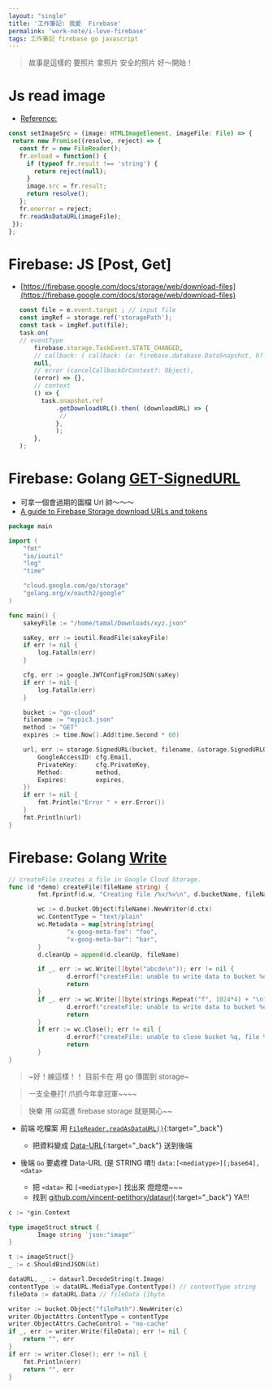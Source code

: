 ```yaml
---
layout: "single"
title: '工作筆記: 我愛  Firebase'
permalink: 'work-note/i-love-firebase'
tags: 工作筆記 firebase go javascript
---
```


> 故事是這樣的 要照片 拿照片 安全的照片 好～開始！

# Js read image

- [Reference:](https://blog.logrocket.com/how-to-extract-text-from-an-image-using-javascript-8fe282fb0e71/)

~~~js
const setImageSrc = (image: HTMLImageElement, imageFile: File) => {
 return new Promise((resolve, reject) => {
   const fr = new FileReader();
   fr.onload = function() {
     if (typeof fr.result !== 'string') {
       return reject(null);
     }
     image.src = fr.result;
     return resolve();
   };
   fr.onerror = reject;
   fr.readAsDataURL(imageFile);
 });
};
~~~

# Firebase: JS [Post, Get]

- [https://firebase.google.com/docs/storage/web/download-files](https://firebase.google.com/docs/storage/web/download-files)

~~~js
   const file = e.event.target ; // input file 
   const imgRef = storage.ref('storagePath');
   const task = imgRef.put(file);
   task.on(
   // eventType
       firebase.storage.TaskEvent.STATE_CHANGED,
       // callback: ( callback: (a: firebase.database.DataSnapshot, b?: string) => any)
       null,
       // error (cancelCallbackOrContext?: Object),
       (error) => {},
       // context
       () => {
         task.snapshot.ref
             .getDownloadURL().then( (downloadURL) => {
              //
             },
             );
       },
   );
~~~

# Firebase: Golang [GET-SignedURL](https://pkg.go.dev/cloud.google.com/go/storage#SignedURL)

- 可拿一個會過期的圖檔  Url 帥～～～
- [A guide to Firebase Storage download URLs and tokens](https://www.sentinelstand.com/article/guide-to-firebase-storage-download-urls-tokens)

~~~go
package main

import (
	"fmt"
	"io/ioutil"
	"log"
	"time"

	"cloud.google.com/go/storage"
	"golang.org/x/oauth2/google"
)

func main() {
	sakeyFile := "/home/tamal/Downloads/xyz.json"

	saKey, err := ioutil.ReadFile(sakeyFile)
	if err != nil {
		log.Fatalln(err)
	}

	cfg, err := google.JWTConfigFromJSON(saKey)
	if err != nil {
		log.Fatalln(err)
	}

	bucket := "go-cloud"
	filename := "mypic3.json"
	method := "GET"
	expires := time.Now().Add(time.Second * 60)

	url, err := storage.SignedURL(bucket, filename, &storage.SignedURLOptions{
		GoogleAccessID: cfg.Email,
		PrivateKey:     cfg.PrivateKey,
		Method:         method,
		Expires:        expires,
	})
	if err != nil {
		fmt.Println("Error " + err.Error())
	}
	fmt.Println(url)
}
~~~

# Firebase: Golang [Write](https://cloud.google.com/appengine/docs/standard/go111/googlecloudstorageclient/read-write-to-cloud-storage)

~~~go
// createFile creates a file in Google Cloud Storage.
func (d *demo) createFile(fileName string) {
        fmt.Fprintf(d.w, "Creating file /%v/%v\n", d.bucketName, fileName)

        wc := d.bucket.Object(fileName).NewWriter(d.ctx)
        wc.ContentType = "text/plain"
        wc.Metadata = map[string]string{
                "x-goog-meta-foo": "foo",
                "x-goog-meta-bar": "bar",
        }
        d.cleanUp = append(d.cleanUp, fileName)

        if _, err := wc.Write([]byte("abcde\n")); err != nil {
                d.errorf("createFile: unable to write data to bucket %q, file %q: %v", d.bucketName, fileName, err)
                return
        }
        if _, err := wc.Write([]byte(strings.Repeat("f", 1024*4) + "\n")); err != nil {
                d.errorf("createFile: unable to write data to bucket %q, file %q: %v", d.bucketName, fileName, err)
                return
        }
        if err := wc.Close(); err != nil {
                d.errorf("createFile: unable to close bucket %q, file %q: %v", d.bucketName, fileName, err)
                return
        }
}
~~~

> ~好！線這樣！！ 目前卡在 用 go 傳圖到 storage~

> 一支全壘打! 爪抓今年拿冠軍~~~~

> 快樂 用 `GO`寫進 firebase storage 就是開心~~ 

- 前端 吃檔案 用 [`FileReader.readAsDataURL()`](https://developer.mozilla.org/en-US/docs/Web/API/FileReader/readAsDataURL){:target="_back"} 
   - 把資料變成 [Data-URL](https://developer.mozilla.org/en-US/docs/Web/HTTP/Basics_of_HTTP/Data_URIs){:target="_back"} 送到後端 

- 後端 `Go` 要處裡 Data-URL (是 STRING 唷!)  `data:[<mediatype>][;base64],<data>` 
   - 把 `<data>` 和 `[<mediatype>]` 找出來 燈燈燈~~~
   - 找到 [github.com/vincent-petithory/dataurl](https://github.com/vincent-petithory/dataurl){:target="_back"} YA!!!


~~~go
c := *gin.Context

type imageStruct struct {
        Image string `json:"image"`
}

t := imageStruct{}
_ := c.ShouldBindJSON(&t)

dataURL, _ := dataurl.DecodeString(t.Image)
contentType := dataURL.MediaType.ContentType() // contentType string
fileData := dataURL.Data // fileData []byte

writer := bucket.Object("filePath").NewWriter(c)
writer.ObjectAttrs.ContentType = contentType
writer.ObjectAttrs.CacheControl = "no-cache"
if _, err := writer.Write(fileData); err != nil {
	return "", err
}
if err := writer.Close(); err != nil {
	fmt.Println(err)
	return "", err
}

~~~
